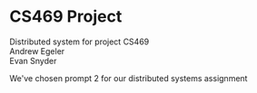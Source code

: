 # CS469 Project

Distributed system for project CS469 \
Andrew Egeler \
Evan Snyder

We've chosen prompt 2 for our distributed systems assignment